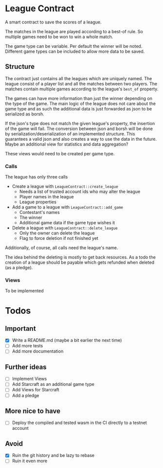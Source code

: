 # League Contract

A smart contract to save the scores of a league.

The matches in the league are played according to a best-of rule.
So multiple games need to be won to win a whole match.

The game type can be variable. 
Per default the winner will be noted.
Different game types can be included to allow more data to be saved.

## Structure

The contract just contains all the leagues which are uniquely named.
The league consist of a player list and all the matches between two players.
The matches contain multiple games according to the league's ``best_of`` property.

The games can have more information than just the winner depending on the type of the game.
The main logic of the league does not care about the game type 
  and as such the additional data is just forwarded as json to be serialized as borsh.

If the json's type does not match the given league's property, the insertion of the game will fail.
The conversion between json and borsh will be done 
  by serialization/deserialization of an implemented structure.
This guarantees a valid json and also creates a way to use the data in the future.
Maybe an additional view for statistics and data aggregation?

These views would need to be created per game type.

### Calls

The league has only three calls

- Create a league with ``LeagueContract::create_league``
  - Needs a list of trusted account ids who may alter the league
  - Player names in the league
  - League properties 
- Add a game to a league with ``LeagueContract::add_game``
  - Contestant's names
  - The winner
  - Additional game data if the game type wishes it  
- Delete a league with ``LeagueContract::delete_league``
  - Only the owner can delete the league
  - Flag to force deletion if not finished yet  

Additionally, of course, all calls need the league's name.

The idea behind the deleting is mostly to get back resources.
As a todo the creation of a league should be payable 
  which gets refunded when deleted (as a pledge).

### Views

To be implemented

# Todos

## Important

- [x] Write a README.md (maybe a bit earlier the next time)
- [ ] Add more tests
- [ ] Add more documentation

## Further ideas

- [ ] Implement Views
- [ ] Add Starcraft as an additional game type
- [ ] Add Views for Starcraft
- [ ] Add a pledge

## More nice to have

- [ ] Deploy the compiled and tested wasm in the CI directly to a testnet account 

## Avoid

- [x] Ruin the git history and be lazy to rebase
- [ ] Ruin it even more
